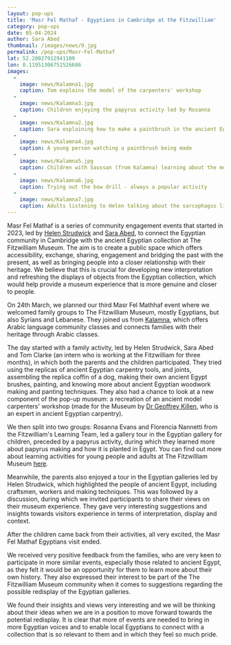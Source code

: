 ```yaml
---
layout: pop-ups
title: 'Masr Fel Mathaf - Egyptians in Cambridge at the Fitzwilliam'
category: pop-ups
date: 05-04-2024
author: Sara Abed
thumbnail: /images/news/9.jpg
permalink: /pop-ups/Masr-Fel-Mathaf
lat: 52.20027912941109 
lon: 0.11951306751526686  
images:
  - 
    image: news/Kalamna1.jpg
    caption: Tom explains the model of the carpenters' workshop
  -
    image: news/Kalamna3.jpg
    caption: Children enjoying the papyrus activity led by Rosanna 
  -
    image: news/Kalamna2.jpg
    caption: Sara explaining how to make a paintbrush in the ancient Egyptian manner
  -
    image: news/Kalamna4.jpg
    caption: A young person watching a paintbrush being made
  -
    image: news/Kalamna5.jpg
    caption: Children with Saussan (from Kalamna) learning about the model of the carpenters' workshop
  -
    image: news/Kalamna6.jpg
    caption: Trying out the bow drill - always a popular activity
  -
    image: news/Kalamna7.jpg
    caption: Adults listening to Helen talking about the sarcophagus lid of Ramesses III
---
```


Masr Fel Mathaf is a series of community engagement events that started in 2023, led by [Helen 
Strudwick](https://egyptiancoffins.org/team/helen-strudwick/) and [Sara Abed](https://egyptiancoffins.org/team/sara-hany-abed/), to connect the Egyptian community in Cambridge with the ancient Egyptian collection
at The Fitzwilliam Museum. The aim is to create a public space which offers accessibility,
exchange, sharing, engagement and bridging the past with the present, as well as bringing people into a closer relationship with their 
heritage. We believe that this is crucial for developing new interpretation and refreshing the displays of objects from the Egyptian
collection, which would help provide a museum experience that is more genuine and closer to people.

On 24th March, we planned our third Masr Fel Mathhaf event where we welcomed 
family groups to The Fitzwilliam Museum, mostly Egyptians, but also Syrians and Lebanese. 
They joined us from [Kalamna](https://kalamna.org/),
which offers Arabic language community classes and connects families with their heritage through Arabic classes.

The day started with a family activity, led by Helen Strudwick, Sara Abed and Tom Clarke (an intern who is working at the Fitzwilliam 
for three months), in which both the parents and the children participated. They tried using the replicas of ancient Egyptian carpentry tools, 
and joints, assembling the replica coffin of a dog, making their own ancient Egypt brushes, painting, 
and knowing more about ancient Egyptian woodwork making and panting techniques. They also had a chance to look at a new
component of the pop-up museum: a recreation of an ancient model carpenters' workshop (made for the Museum by 
[Dr Geoffrey Killen](https://egyptiancoffins.org/team/geoff-killen/), who is an expert in ancient Egyptian carpentry).

We then split into two groups: Rosanna Evans and Florencia Nannetti from the Fitzwilliam's Learning Team,
led a gallery tour in the Egyptian gallery for children, preceded by a papyrus activity,
during which they learned more about papyrus making and how it is planted in Egypt. You can find out more about
learning activities for young people and adults at The Fitzwilliam Museum [here](https://fitzmuseum.cam.ac.uk/learn-with-us).

Meanwhile, the parents also enjoyed a tour in the Egyptian galleries led by Helen Strudwick,
which highlighted the people of ancient Egypt, including craftsmen, workers and making techniques. 
This was followed by a discussion, during which we invited participants to share their views on their museum experience.
They gave very interesting suggestions and insights towards visitors experience in terms of
interpretation, display and context. 

After the children came back from their activities, all very excited, the Masr Fel Mathaf Egyptians 
visit ended. 

We received very positive feedback from the families, who are very keen to participate in more 
similar events, especially those related to ancient Egypt, as they felt it would be an opportunity for them to learn more
about their own history. They also expressed their interest to be part of the The Fitzwilliam 
Museum community when it comes to suggestions regarding the possible redisplay of the Egyptian galleries. 

We found their insights and views very interesting and we will be thinking about their ideas when we are in a position to move forward 
towards the potential redisplay. It is clear that more of events are needed to bring in more Egyptian voices and to enable local Egyptians 
to connect with a collection that is so relevant to them and in which they feel so much pride.
 
 

